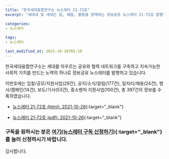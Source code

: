 ```yaml
---
title: "한국세대융합연구소 뉴스레터 21-72호"
excerpt: "세대내 및 세대간 일, 배움, 활동을 함께하는 정보공유 뉴스레터 21-72호 발행" 

categories:
- 뉴스레터

tags:
- 뉴스레터

last_modified_at: 2021-10-26T05:10
---
```


한국세대융합연구소는 세대를 아우르는 공유와 협력 네트워크를 구축하고 지속가능한 사회적 가치를 만드는 노력의 하나로 정보공유 뉴스레터를 발행하고 있습니다.

이번호에는 입찰/공모/지원사업(29건), 공지/소식/알림(177건), 일자리/채용(24건), 행사/캠페인(14건), 보도/기사(53건), 중소벤처 지원사업(100건), 총 397건의 정보를 수록하였습니다.

* [뉴스레터 21-72호 (html): 2021-10-26](https://gcrcenter.github.io/assets/htmls/gcrc_news_letter_20211026.html){:target="_blank"}

* [뉴스레터 21-72호 (pdf): 2021-10-26](https://gcrcenter.github.io/assets/pdfs/news_letter_20211026.pdf){:target="_blank"}


### 구독을 원하시는 분은 [여기(뉴스레터 구독 신청하기)](https://forms.gle/MJ5gVHCdunBXXWVB7){:target="_blank"} 를 눌러 신청하시기 바랍니다.


감사합니다.